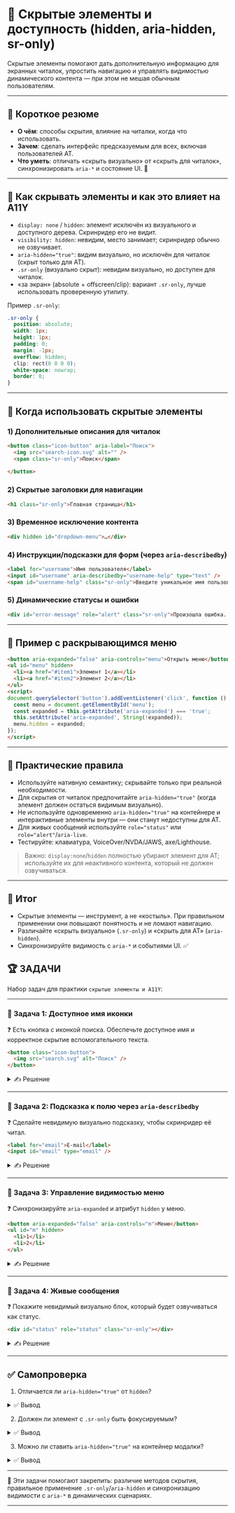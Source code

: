 # 📌 Скрытые элементы и доступность (hidden, aria-hidden, sr-only)

Скрытые элементы помогают дать дополнительную информацию для экранных читалок, упростить навигацию и управлять видимостью динамического контента — при этом не мешая обычным пользователям.

---

## 🔹 Короткое резюме
- **О чём**: способы скрытия, влияние на читалки, когда что использовать.
- **Зачем**: сделать интерфейс предсказуемым для всех, включая пользователей AT.
- **Что уметь**: отличать «скрыть визуально» от «скрыть для читалок», синхронизировать `aria-*` и состояние UI. 🙂

---

## 🔹 Как скрывать элементы и как это влияет на A11Y

- `display: none` / `hidden`: элемент исключён из визуального и доступного дерева. Скринридер его не видит.
- `visibility: hidden`: невидим, место занимает; скринридер обычно не озвучивает.
- `aria-hidden="true"`: видим визуально, но исключён для читалок (скрыт только для AT).
- `.sr-only` (визуально скрыт): невидим визуально, но доступен для читалок.
- «за экран» (absolute + offscreen/clip): вариант `.sr-only`, лучше использовать проверенную утилиту.

Пример `.sr-only`:
```css
.sr-only {
  position: absolute;
  width: 1px;
  height: 1px;
  padding: 0;
  margin: -1px;
  overflow: hidden;
  clip: rect(0 0 0 0);
  white-space: nowrap;
  border: 0;
}
```

---

## 🔹 Когда использовать скрытые элементы

### 1) Дополнительные описания для читалок
```html
<button class="icon-button" aria-label="Поиск">
  <img src="search-icon.svg" alt="" />
  <span class="sr-only">Поиск</span>
  
</button>
```

### 2) Скрытые заголовки для навигации
```html
<h1 class="sr-only">Главная страница</h1>
```

### 3) Временное исключение контента
```html
<div hidden id="dropdown-menu">…</div>
```

### 4) Инструкции/подсказки для форм (через `aria-describedby`)
```html
<label for="username">Имя пользователя</label>
<input id="username" aria-describedby="username-help" type="text" />
<span id="username-help" class="sr-only">Введите уникальное имя пользователя.</span>
```

### 5) Динамические статусы и ошибки
```html
<div id="error-message" role="alert" class="sr-only">Произошла ошибка. Повторите попытку.</div>
```

---

## 🔹 Пример с раскрывающимся меню
```html
<button aria-expanded="false" aria-controls="menu">Открыть меню</button>
<ul id="menu" hidden>
  <li><a href="#item1">Элемент 1</a></li>
  <li><a href="#item2">Элемент 2</a></li>
</ul>
<script>
document.querySelector('button').addEventListener('click', function () {
  const menu = document.getElementById('menu');
  const expanded = this.getAttribute('aria-expanded') === 'true';
  this.setAttribute('aria-expanded', String(!expanded));
  menu.hidden = expanded;
});
</script>
```

---

## 🔹 Практические правила
- Используйте нативную семантику; скрывайте только при реальной необходимости.
- Для скрытия от читалок предпочитайте `aria-hidden="true"` (когда элемент должен остаться видимым визуально).
- Не используйте одновременно `aria-hidden="true"` на контейнере и интерактивные элементы внутри — они станут недоступны для AT.
- Для живых сообщений используйте `role="status"` или `role="alert"`/`aria-live`.
- Тестируйте: клавиатура, VoiceOver/NVDA/JAWS, axe/Lighthouse.

> Важно: `display:none`/`hidden` полностью убирают элемент для AT; используйте их для неактивного контента, который не должен озвучиваться.

---

## 🎯 Итог
- Скрытые элементы — инструмент, а не «костыль». При правильном применении они повышают понятность и не ломают навигацию.
- Различайте «скрыть визуально» (`.sr-only`) и «скрыть для AT» (`aria-hidden`).
- Синхронизируйте видимость с `aria-*` и событиями UI. ✅

## 🏆 ЗАДАЧИ

Набор задач для практики `скрытые элементы и A11Y`:

---

### 📌 Задача 1: Доступное имя иконки
❓ Есть кнопка с иконкой поиска. Обеспечьте доступное имя и корректное скрытие вспомогательного текста.

```html
<button class="icon-button">
  <img src="search.svg" alt="Поиск" />
</button>
```

<details>
<summary>✍ Решение</summary>

```html
<button class="icon-button" aria-label="Поиск">
  <img src="search.svg" alt="" />
  <span class="sr-only">Поиск</span>
</button>
```

</details>

---

### 📌 Задача 2: Подсказка к полю через `aria-describedby`
❓ Сделайте невидимую визуально подсказку, чтобы скринридер её читал.

```html
<label for="email">E-mail</label>
<input id="email" type="email" />
```

<details>
<summary>✍ Решение</summary>

```html
<label for="email">E-mail</label>
<input id="email" type="email" aria-describedby="email-help" />
<span id="email-help" class="sr-only">Мы никогда не делимся вашим адресом.</span>
```

</details>

---

### 📌 Задача 3: Управление видимостью меню
❓ Синхронизируйте `aria-expanded` и атрибут `hidden` у меню.

```html
<button aria-expanded="false" aria-controls="m">Меню</button>
<ul id="m" hidden>
  <li>1</li>
  <li>2</li>
</ul>
```

<details>
<summary>✍ Решение</summary>

```js
const btn = document.querySelector('button[aria-controls="m"]');
const list = document.getElementById('m');
btn.addEventListener('click', () => {
  const exp = btn.getAttribute('aria-expanded') === 'true';
  btn.setAttribute('aria-expanded', String(!exp));
  list.hidden = exp;
});
```

</details>

---

### 📌 Задача 4: Живые сообщения
❓ Покажите невидимый визуально блок, который будет озвучиваться как статус.

```html
<div id="status" role="status" class="sr-only"></div>
```

<details>
<summary>✍ Решение</summary>

```js
const status = document.getElementById('status');
function reportSaved(){ status.textContent = 'Сохранено'; }
```

</details>

---

## ✅ Самопроверка

1. Отличается ли `aria-hidden="true"` от `hidden`?

<details>
<summary>✅ Вывод</summary>
Да. `aria-hidden` скрывает от AT, оставляя визуально; `hidden` полностью убирает элемент (как `display:none`).
</details>

2. Должен ли элемент с `.sr-only` быть фокусируемым?

<details>
<summary>✅ Вывод</summary>
Обычно нет. Фокусируемыми должны быть интерактивные элементы; `sr-only` используют для текстов/лейблов/описаний.
</details>

3. Можно ли ставить `aria-hidden="true"` на контейнер модалки?

<details>
<summary>✅ Вывод</summary>
Нежелательно, если внутри есть интерактив. Это скроет всё от AT. Лучше управлять фокусом и инертностью фона.
</details>

---

🎉 Эти задачи помогают закрепить: различие методов скрытия, правильное применение `.sr-only`/`aria-hidden` и синхронизацию видимости с `aria-*` в динамических сценариях.

---